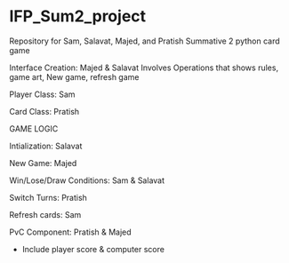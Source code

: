 # IFP_Sum2_project
Repository for Sam, Salavat, Majed, and Pratish Summative 2 python card game

Interface Creation:
Majed & Salavat
Involves Operations that shows rules, game art, New game, refresh game 

Player Class: 
Sam

Card Class:
Pratish

GAME LOGIC

Intialization: Salavat

New Game: Majed

Win/Lose/Draw Conditions: Sam & Salavat

Switch Turns: Pratish

Refresh cards: Sam

PvC Component: Pratish & Majed

 - Include player score & computer score


